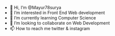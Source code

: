 - 👋 Hi, I’m @Mayur78surya
- 👀 I’m interested in Front End Web development
- 🌱 I’m currently learning Computer Science
- 💞️ I’m looking to collaborate on Web Development
- 📫 How to reach me twitter & instagram

<!---
Mayur78surya/Mayur78surya is a ✨ special ✨ repository because its `README.md` (this file) appears on your GitHub profile.
You can click the Preview link to take a look at your changes.
--->
